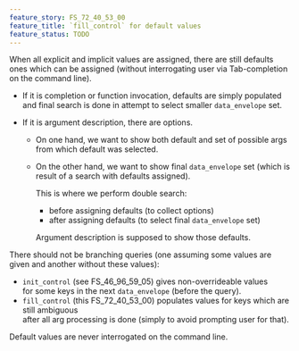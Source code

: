 ```yaml
---
feature_story: FS_72_40_53_00
feature_title: `fill_control` for default values
feature_status: TODO
---
```


When all explicit and implicit values are assigned,
there are still defaults ones which can be assigned
(without interrogating user via Tab-completion on the command line).

*   If it is completion or function invocation,
    defaults are simply populated and final search is done in attempt to select smaller `data_envelope` set.

*   If it is argument description, there are options.

    *   On one hand, we want to show both default and set of possible args from which default was selected.

    *   On the other hand, we want to show final `data_envelope` set
        (which is result of a search with defaults assigned).

        This is where we perform double search:
        *   before assigning defaults (to collect options)
        *   after assigning defaults (to select final `data_envelope` set)

        Argument description is supposed to show those defaults.


There should not be branching queries (one assuming some values are given and another without these values):
*   `init_control` (see FS_46_96_59_05) gives non-overrideable values<br/>
     for some keys in the next `data_envelope` (before the query).
*   `fill_control` (this FS_72_40_53_00) populates values for keys which are still ambiguous<br/>
     after all arg processing is done (simply to avoid prompting user for that).

Default values are never interrogated on the command line.

